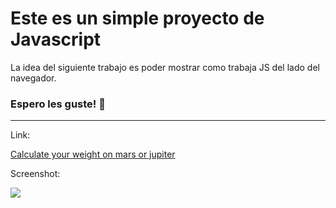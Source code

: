 # Este es un simple proyecto de Javascript

La idea del siguiente trabajo es poder mostrar como trabaja JS del lado del navegador.

### Espero les guste! 💓

---

Link: 

[Calculate your weight on mars or jupiter](https://francomoreira-35731.netlify.app/)

Screenshot:


![](https://imgur.com/m4Xpsibl.png)